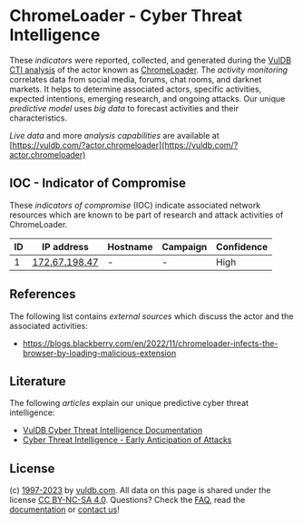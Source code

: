 # ChromeLoader - Cyber Threat Intelligence

These _indicators_ were reported, collected, and generated during the [VulDB CTI analysis](https://vuldb.com/?kb.cti) of the actor known as [ChromeLoader](https://vuldb.com/?actor.chromeloader). The _activity monitoring_ correlates data from social media, forums, chat rooms, and darknet markets. It helps to determine associated actors, specific activities, expected intentions, emerging research, and ongoing attacks. Our unique _predictive model_ uses _big data_ to forecast activities and their characteristics.

_Live data_ and more _analysis capabilities_ are available at [https://vuldb.com/?actor.chromeloader](https://vuldb.com/?actor.chromeloader)

## IOC - Indicator of Compromise

These _indicators of compromise_ (IOC) indicate associated network resources which are known to be part of research and attack activities of ChromeLoader.

ID | IP address | Hostname | Campaign | Confidence
-- | ---------- | -------- | -------- | ----------
1 | [172.67.198.47](https://vuldb.com/?ip.172.67.198.47) | - | - | High

## References

The following list contains _external sources_ which discuss the actor and the associated activities:

* https://blogs.blackberry.com/en/2022/11/chromeloader-infects-the-browser-by-loading-malicious-extension

## Literature

The following _articles_ explain our unique predictive cyber threat intelligence:

* [VulDB Cyber Threat Intelligence Documentation](https://vuldb.com/?kb.cti)
* [Cyber Threat Intelligence - Early Anticipation of Attacks](https://www.scip.ch/en/?labs.20201022)

## License

(c) [1997-2023](https://vuldb.com/?kb.changelog) by [vuldb.com](https://vuldb.com/?kb.about). All data on this page is shared under the license [CC BY-NC-SA 4.0](https://creativecommons.org/licenses/by-nc-sa/4.0/). Questions? Check the [FAQ](https://vuldb.com/?kb.faq), read the [documentation](https://vuldb.com/?kb) or [contact us](https://vuldb.com/?contact)!
